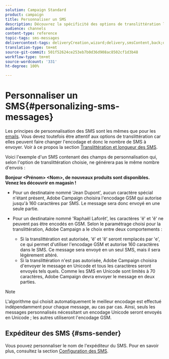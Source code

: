 ```yaml
---
solution: Campaign Standard
product: campaign
title: Personnaliser un SMS
description: Découvrez la spécificité des options de translittération lors de la personnalisation des SMS.
audience: channels
content-type: reference
topic-tags: sms-messages
delivercontext-tags: deliveryCreation,wizard;delivery,smsContent,back;delivery,smsContent,back
translation-type: tm+mt
source-git-commit: 501f52624ce253eb7b0d36d908ac8502cf1d3b48
workflow-type: tm+mt
source-wordcount: '331'
ht-degree: 100%

---
```



# Personnaliser un SMS{#personalizing-sms-messages}

Les principes de personnalisation des SMS sont les mêmes que pour les [emails](../../designing/using/personalization.md#inserting-a-personalization-field). Vous devez toutefois être attentif aux options de translittération car elles peuvent faire changer l&#39;encodage et donc le nombre de SMS à envoyer. Voir à ce propos la section [Translittération et longueur des SMS](../../administration/using/configuring-sms-channel.md#sms-encoding--length-and-transliteration).

Voici l&#39;exemple d&#39;un SMS contenant des champs de personnalisation qui, selon l&#39;option de translittération choisie, ne générera pas le même nombre d&#39;envois :

**Bonjour &lt;Prénom> &lt;Nom>, de nouveaux produits sont disponibles. Venez les découvrir en magasin !**

* Pour un destinataire nommé &#39;Jean Dupont&#39;, aucun caractère spécial n&#39;étant présent, Adobe Campaign choisira l&#39;encodage GSM qui autorise jusqu&#39;à 160 caractères par SMS. Le message sera donc envoyé en une seule partie.
* Pour un destinataire nommé &#39;Raphaël Laforêt&#39;, les caractères &#39;ë&#39; et &#39;ê&#39; ne peuvent pas être encodés en GSM. Selon le paramétrage choisi pour la translittération, Adobe Campaign a le choix entre deux comportements :

   * Si la translittération est autorisée, &#39;ë&#39; et &#39;ê&#39; seront remplacés par &#39;e&#39;, ce qui permet d&#39;utiliser l&#39;encodage GSM et autorise 160 caractères dans le SMS. Ce message sera envoyé en un seul SMS, mais il sera légèrement altéré.
   * Si la translittération n&#39;est pas autorisée, Adobe Campaign choisira d&#39;envoyer le message en Unicode et tous les caractères seront envoyés tels quels. Comme les SMS en Unicode sont limités à 70 caractères, Adobe Campaign devra envoyer le message en deux parties.

>[!NOTE]
>
>L&#39;algorithme qui choisit automatiquement le meilleur encodage est effectué indépendamment pour chaque message, au cas par cas. Ainsi, seuls les messages personnalisés nécessitant un encodage Unicode seront envoyés en Unicode ; les autres utiliseront l&#39;encodage GSM.

## Expéditeur des SMS {#sms-sender}

Vous pouvez personnaliser le nom de l&#39;expéditeur du SMS. Pour en savoir plus, consultez la section [Configuration des SMS](../../administration/using/configuring-sms-channel.md#configuring-sms-properties).
